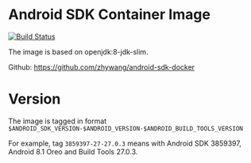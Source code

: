 # Android SDK Container Image
[![Build Status](https://travis-ci.org/zhywang/android-sdk-docker.svg?branch=master)](https://travis-ci.org/zhywang/android-sdk-docker)

The image is based on openjdk:8-jdk-slim.

Github: https://github.com/zhywang/android-sdk-docker

# Version

The image is tagged in format `$ANDROID_SDK_VERSION-$ANDROID_VERSION-$ANDROID_BUILD_TOOLS_VERSION`

For example, tag `3859397-27-27.0.3` means with Android SDK 3859397, Android 8.1 Oreo and Build Tools 27.0.3.
